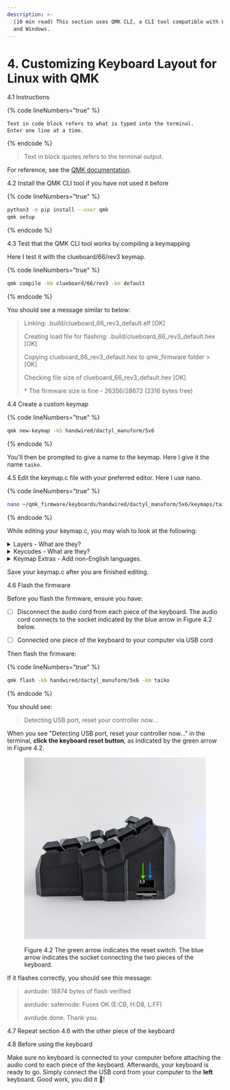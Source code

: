 ```yaml
---
description: >-
  (10 min read) This section uses QMK CLI, a CLI tool compatible with Linux, Mac
  and Windows.
---
```


# 4. Customizing Keyboard Layout for Linux with QMK

4.1 Instructions

{% code lineNumbers="true" %}
```
Text in code block refers to what is typed into the terminal.
Enter one line at a time.
```
{% endcode %}

> Text in block quotes refers to the terminal output.

For reference, see the [QMK documentation](https://docs.qmk.fm/).



4.2 Install the QMK CLI tool if you have not used it before

{% code lineNumbers="true" %}
```bash
python3 -m pip install --user qmk 
qmk setup
```
{% endcode %}



4.3 Test that the QMK CLI tool works by compiling a keymapping

Here I test it with the clueboard/66/rev3 keymap.

{% code lineNumbers="true" %}
```bash
qmk compile -kb clueboard/66/rev3 -km default
```
{% endcode %}

You should see a message similar to below:

> Linking: .build/clueboard\_66\_rev3\_default.elf \[OK]
>
> Creating load file for flashing: .build/clueboard\_66\_rev3\_default.hex \[OK]
>
> Copying clueboard\_66\_rev3\_default.hex to qmk\_firmware folder > \[OK]
>
> Checking file size of clueboard\_66\_rev3\_default.hex \[OK]
>
> \* The firmware size is fine - 26356/28672 (2316 bytes free)



4.4 Create a custom keymap

{% code lineNumbers="true" %}
```bash
qmk new-keymap -kb handwired/dactyl_manuform/5x6
```
{% endcode %}

You'll then be prompted to give a name to the keymap. Here I give it the name `taiko`.&#x20;



4.5 Edit the keymap.c file with your preferred editor. Here I use nano.

{% code lineNumbers="true" %}
```bash
nano ~/qmk_firmware/keyboards/handwired/dactyl_manuform/5x6/keymaps/taiko/keymap.c
```
{% endcode %}

While editing your keymap.c, you may wish to look at the following:

<details>

<summary>Layers - What are they?</summary>

Keyboards flashed with QMK are able use layers, which is a QMK specific functionality.&#x20;

Layers are similar to a Fn or FnLock key that is seen on some keyboards. For reference, see the [Switching and Toggling Layers](https://beta.docs.qmk.fm/using-qmk/software-features/feature\_layers#switching-and-toggling-layers-id-switching-and-toggling-layers) on the QMK website.

Layer keys are what you press on your keyboard to switch to a different layer. The `RAISE` and `LOWER` keycodes raises and lowers the layer, similar to Fn or Shift on a regular keyboard.&#x20;

If you have been following along, look in your current keymap.c file. As an example of how layere keys work, here you must hold "RAISE" and press "P" to get "Scroll Lock" on layer the upper layer. The lower layer works the same way.

A more useful layer key is the DF(layer) key. The DF stands for Default. It is similar to a FnLock key seen on some keyboards. Tapping this key changes your keymapping to the new layer until you decide to switch to a different layer by pressing another DF key.

`[QWERTY] = LAYOUT5x6()` refers to the default base layer.

</details>

<details>

<summary>Keycodes - What are they?</summary>

Keycodes are functions that start with `KC_`.&#x20;

For example, say we want it so that when we press the top left button of our keyboard, it produces an `=` equal sign.

If we look at our current keymap.c, we will see that the keycode furthest to the top left is `KC_ESC` (assuming you have been following along this section). We want to replace `KC_ESC` with the keymap for `=`, so we go to the[ QMK List of Keycodes](https://docs.qmk.fm/#/keycodes) to check.

A quick Ctrl+F for `=` brings us to the following.&#x20;

<img src=".gitbook/assets/image.png" alt="dactyl-manuform-qmk-tutorial-for-linux-what-are-keycodes" data-size="line">

Now we know to replace `KC_ESC` with `KC_EQUAL`, or its alias `KC_EQL`. After we flash the firmware in section 4.6 with our new keymap.c, the keyswitch to the top left of our keyboard will output `=` .

</details>

<details>

<summary>Keymap Extras - Add non-English languages.</summary>

Add non-English languages to QMK with keymap extras. List of supported languages shown here: [https://github.com/qmk/qmk\_firmware/tree/master/quantum/keymap\_extras](https://github.com/qmk/qmk\_firmware/tree/master/quantum/keymap\_extras).

The below is an example of a `keymap.c` file that includes the `keymap_spanish.h` module. You can also see the gist [here](https://gist.github.com/taikohub/1a0beb8892bf20db36ccbbff81747ba7).

{% code title=".../5x6/keymaps/taiko/keymap.c" %}
```clike
//This is an example of a keymap.c file where we include an extra module.
//Here we will use the keymap_spanish.h module, seen here: https://github.com/qmk/qmk_firmware/blob/master/quantum/keymap_extras/keymap_spanish.h.
//We'll add the Spanish keycodes to the [_RAISE] layer, also known as the Layer #2. You would press MO(2) to access this layer.
#include QMK_KEYBOARD_H

//Step 1. Include the keymap_spanish.h module after `#include QMK_KEYBOARD_H`
#include "keymap_spanish.h"

#define _QWERTY 0
#define _LOWER 1
#define _RAISE 2

#define RAISE MO(_RAISE)
#define LOWER MO(_LOWER)

const uint16_t PROGMEM keymaps[][MATRIX_ROWS][MATRIX_COLS] = {

    [_QWERTY] = LAYOUT_5x6(
        ...
    ),
    [_LOWER] = LAYOUT_5x6(
        ...
    ),
    [_RAISE] = LAYOUT_5x6(
          //Step 2. You can then add keycodes from the keymap_spanish.h module similar to below.
          //Step 3. You can still use default QMK keycodes such as KC_F10 and KC_F11 seen below.
          ES_MORD, ES_1, ES_2, ES_3, ES_4, ES_5,                                ES_6, ES_7, ES_8, ES_9, ES_0, KC_F10, KC_F11,
          ...
    )
};
```
{% endcode %}

</details>

Save your keymap.c after you are finished editing.



4.6 Flash the firmware

Before you flash the firmware, ensure you have:

* [ ] Disconnect the audio cord from each piece of the keyboard. The audio cord connects to the socket indicated by the blue arrow in Figure 4.2 below.
* [ ] Connected one piece of the keyboard to your computer via USB cord



Then flash the firmware:

{% code lineNumbers="true" %}
```bash
qmk flash -kb handwired/dactyl_manuform/5x6 -km taiko
```
{% endcode %}

You should see:

> Detecting USB port, reset your controller now...

When you see "Detecting USB port, reset your controller now..." in the terminal, **click the keyboard reset button**, as indicated by the green arrow in Figure 4.2.

<figure><img src=".gitbook/assets/taikorobotics_ergonomic_split_mechanical_curvilinear_keyboard_with_audio_socket.jpg" alt="dactyl-manuform-qmk-tutorial-for-linux-reset-button"><figcaption><p>Figure 4.2 The green arrow indicates the reset switch. The blue arrow indicates the socket connecting the two pieces of the keyboard.</p></figcaption></figure>



If it flashes correctly, you should see this message:&#x20;

> avrdude: 18874 bytes of flash verified&#x20;
>
> avrdude: safemode: Fuses OK (E:CB, H:D8, L:FF)&#x20;
>
> avrdude done. Thank you.



4.7 Repeat section 4.6 with the other piece of the keyboard



4.8 Before using the keyboard

Make sure no keyboard is connected to your computer before attaching the audio cord to each piece of the keyboard. Afterwards, your keyboard is ready to go. Simply connect the USB cord from your computer to the **left** keyboard. Good work, you did it 🥳!
